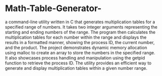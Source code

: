 # Math-Table-Generator-
a command-line utility written in C that generates multiplication tables for a specified range of numbers. It takes two integer arguments representing the starting and ending numbers of the range. The program then calculates the multiplication tables for each number within the range and displays the results in a formatted manner, showing the process ID, the current number, and the product. The project demonstrates dynamic memory allocation using malloc to create an array to store the numbers in the specified range. It also showcases process handling and manipulation using the getpid function to retrieve the process ID. The utility provides an efficient way to generate and display multiplication tables within a given number range.
